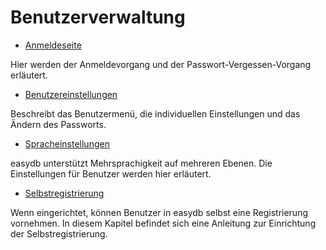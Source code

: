 # Benutzerverwaltung

* [Anmeldeseite](loginscreen/loginscreen.md)

Hier werden der Anmeldevorgang und der Passwort-Vergessen-Vorgang erläutert.

* [Benutzereinstellungen](userprefs/userprefs.md)

Beschreibt das Benutzermenü, die individuellen Einstellungen und das Ändern des Passworts.

* [Spracheinstellungen](language/language.md)

easydb unterstützt Mehrsprachigkeit auf mehreren Ebenen. Die Einstellungen für Benutzer werden hier erläutert.

* [Selbstregistrierung](selfregister/selfregister.md)

Wenn eingerichtet, können Benutzer in easydb selbst eine Registrierung vornehmen. In diesem Kapitel befindet sich eine Anleitung zur Einrichtung der Selbstregistrierung.
